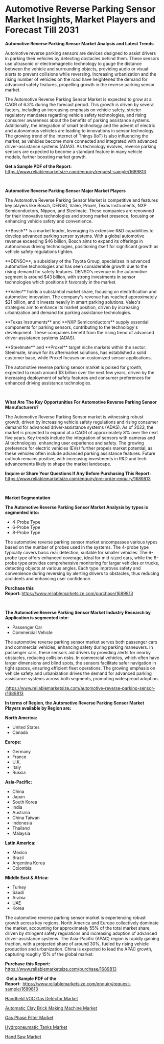 <p><h1>Automotive Reverse Parking Sensor Market Insights, Market Players and Forecast Till 2031</h1></p><p><strong>Automotive Reverse Parking Sensor Market Analysis and Latest Trends</strong></p>
<p><p>Automotive reverse parking sensors are devices designed to assist drivers in parking their vehicles by detecting obstacles behind them. These sensors use ultrasonic or electromagnetic technology to gauge the distance between the vehicle and surrounding objects, providing audio or visual alerts to prevent collisions while reversing. Increasing urbanization and the rising number of vehicles on the road have heightened the demand for advanced safety features, propelling growth in the reverse parking sensor market.</p><p>The Automotive Reverse Parking Sensor Market is expected to grow at a CAGR of 6.3% during the forecast period. This growth is driven by several factors, including an increasing emphasis on vehicle safety, stricter regulatory mandates regarding vehicle safety technologies, and rising consumer awareness about the benefits of parking assistance systems. Additionally, the integration of smart technology and the advent of electric and autonomous vehicles are leading to innovations in sensor technology. The growing trend of the Internet of Things (IoT) is also influencing the market, as vehicles become more connected and integrated with advanced driver-assistance systems (ADAS). As technology evolves, reverse parking sensors are expected to become a standard feature in many vehicle models, further boosting market growth.</p></p>
<p><strong>Get a Sample PDF of the Report:&nbsp;</strong> <a href="https://www.reliablemarketsize.com/enquiry/request-sample/1689813?utm_campaign=1600&utm_medium=2&utm_source=Github&utm_content=ia&utm_term=19102024&utm_id=automotive-reverse-parking-sensor">https://www.reliablemarketsize.com/enquiry/request-sample/1689813</a></p>
<p>&nbsp;</p>
<p><strong>Automotive Reverse Parking Sensor Major Market Players</strong></p>
<p><p>The Automotive Reverse Parking Sensor Market is competitive and features key players like Bosch, DENSO, Valeo, Proxel, Texas Instruments, NXP Semiconductors, Nippon, and Steelmate. These companies are renowned for their innovative technologies and strong market presence, focusing on enhancing vehicle safety and convenience.</p><p>**Bosch** is a market leader, leveraging its extensive R&D capabilities to develop advanced parking sensor systems. With a global automotive revenue exceeding $46 billion, Bosch aims to expand its offerings in autonomous driving technologies, positioning itself for significant growth as vehicle safety regulations tighten.</p><p>**DENSO**, a subsidiary of the Toyota Group, specializes in advanced automotive technologies and has seen considerable growth due to the rising demand for safety features. DENSO's revenue in the automotive segment is around $43 billion, with strong investments in sensor technologies which positions it favorably in the market.</p><p>**Valeo** holds a substantial market share, focusing on electrification and automotive innovation. The company's revenue has reached approximately $21 billion, and it invests heavily in smart parking solutions. Valeo's strategies aim to enhance its market position, driven by increasing urbanization and demand for parking assistance technologies.</p><p>**Texas Instruments** and **NXP Semiconductors** supply essential components for parking sensors, contributing to the technology's development. These companies benefit from the rising trend of advanced driver-assistance systems (ADAS).</p><p>**Steelmate** and **Proxel** target niche markets within the sector. Steelmate, known for its aftermarket solutions, has established a solid customer base, while Proxel focuses on customized sensor applications.</p><p>The automotive reverse parking sensor market is poised for growth, expected to reach around $3 billion over the next few years, driven by the increasing deployment of safety features and consumer preferences for enhanced driving assistance technologies.</p></p>
<p>&nbsp;</p>
<p><strong>What Are The Key Opportunities For Automotive Reverse Parking Sensor Manufacturers?</strong></p>
<p><p>The Automotive Reverse Parking Sensor market is witnessing robust growth, driven by increasing vehicle safety regulations and rising consumer demand for advanced driver-assistance systems (ADAS). As of 2023, the market is projected to expand at a CAGR of approximately 8% over the next five years. Key trends include the integration of sensors with cameras and AI technologies, enhancing user experience and safety. The growing preference for electric vehicles (EVs) further propels market potential, as these vehicles often include advanced parking assistance features. Future outlook remains positive, with increasing investments in R&D and tech advancements likely to shape the market landscape.</p></p>
<p><strong>Inquire or Share Your Questions If Any Before Purchasing This Report:</strong> <a href="https://www.reliablemarketsize.com/enquiry/pre-order-enquiry/1689813?utm_campaign=1600&utm_medium=2&utm_source=Github&utm_content=ia&utm_term=19102024&utm_id=automotive-reverse-parking-sensor">https://www.reliablemarketsize.com/enquiry/pre-order-enquiry/1689813</a></p>
<p>&nbsp;</p>
<p><strong>Market Segmentation</strong></p>
<p><strong>The Automotive Reverse Parking Sensor Market Analysis by types is segmented into:</strong></p>
<p><ul><li>4-Probe Type</li><li>6-Probe Type</li><li>8-Probe Type</li></ul></p>
<p><p>The automotive reverse parking sensor market encompasses various types based on the number of probes used in the systems. The 4-probe type typically covers basic rear detection, suitable for smaller vehicles. The 6-probe type offers enhanced coverage, ideal for mid-sized cars, while the 8-probe type provides comprehensive monitoring for larger vehicles or trucks, detecting objects at various angles. Each type improves safety and convenience during reversing by alerting drivers to obstacles, thus reducing accidents and enhancing user confidence.</p></p>
<p><strong>Purchase this Report:&nbsp;</strong><a href="https://www.reliablemarketsize.com/purchase/1689813?utm_campaign=1600&utm_medium=2&utm_source=Github&utm_content=ia&utm_term=19102024&utm_id=automotive-reverse-parking-sensor">https://www.reliablemarketsize.com/purchase/1689813</a></p>
<p>&nbsp;</p>
<p><strong>The Automotive Reverse Parking Sensor Market Industry Research by Application is segmented into:</strong></p>
<p><ul><li>Passenger Car</li><li>Commercial Vehicle</li></ul></p>
<p><p>The automotive reverse parking sensor market serves both passenger cars and commercial vehicles, enhancing safety during parking maneuvers. In passenger cars, these sensors aid drivers by providing alerts for nearby obstacles, reducing collision risks. In commercial vehicles, which often have larger dimensions and blind spots, the sensors facilitate safer navigation in tight spaces, ensuring efficient fleet operations. The growing emphasis on vehicle safety and urbanization drives the demand for advanced parking assistance systems across both segments, promoting widespread adoption.</p></p>
<p><a href="https://www.reliablemarketsize.com/automotive-reverse-parking-sensor-r1689813?utm_campaign=1600&utm_medium=2&utm_source=Github&utm_content=ia&utm_term=19102024&utm_id=automotive-reverse-parking-sensor">&nbsp;https://www.reliablemarketsize.com/automotive-reverse-parking-sensor-r1689813</a></p>
<p><strong>In terms of Region, the Automotive Reverse Parking Sensor Market Players available by Region are:</strong></p>
<p>
    <p> <strong> North America: </strong>
        <ul>
            <li>United States</li>
            <li>Canada</li>
        </ul>
        </p> 
    <p> <strong> Europe: </strong>
        <ul>
            <li>Germany</li>
            <li>France</li>
            <li>U.K.</li>
            <li>Italy</li>
            <li>Russia</li>
        </ul>
        </p> 
    <p> <strong> Asia-Pacific: </strong>
        <ul>
            <li>China</li>
            <li>Japan</li>
            <li>South Korea</li>
            <li>India</li>
            <li>Australia</li>
            <li>China Taiwan</li>
            <li>Indonesia</li>
            <li>Thailand</li>
            <li>Malaysia</li>
        </ul>
        </p> 
    <p> <strong> Latin America: </strong>
        <ul>
            <li>Mexico</li>
            <li>Brazil</li>
            <li>Argentina Korea</li>
            <li>Colombia</li>
        </ul>
        </p> 
    <p> <strong> Middle East & Africa: </strong>
        <ul>
            <li>Turkey</li>
            <li>Saudi</li>
            <li>Arabia</li>
            <li>UAE</li>
            <li>Korea</li>
        </ul>
    </p>
    </p>
<p><p>The automotive reverse parking sensor market is experiencing robust growth across key regions. North America and Europe collectively dominate the market, accounting for approximately 55% of the total market share, driven by stringent safety regulations and increasing adoption of advanced driver-assistance systems. The Asia-Pacific (APAC) region is rapidly gaining traction, with a projected share of around 30%, fueled by rising vehicle production and urbanization. China is expected to lead the APAC growth, capturing roughly 15% of the global market.</p></p>
<p><strong>Purchase this Report: </strong><a href="https://www.reliablemarketsize.com/purchase/1689813?utm_campaign=1600&utm_medium=2&utm_source=Github&utm_content=ia&utm_term=19102024&utm_id=automotive-reverse-parking-sensor">https://www.reliablemarketsize.com/purchase/1689813</a></p>
<p>&nbsp;<strong>Get a Sample PDF of the Report:&nbsp;&nbsp;</strong><a href="https://www.reliablemarketsize.com/enquiry/request-sample/1689813?utm_campaign=1600&utm_medium=2&utm_source=Github&utm_content=ia&utm_term=19102024&utm_id=automotive-reverse-parking-sensor">https://www.reliablemarketsize.com/enquiry/request-sample/1689813</a></p>
<p><strong></strong></p>
<p><p><a href="https://www.linkedin.com/pulse/pulse-handheld-voc-gas-detector-rhythms-change-market-vzhxe?utm_campaign=1600&utm_medium=2&utm_source=Github&utm_content=ia&utm_term=19102024&utm_id=automotive-reverse-parking-sensor">Handheld VOC Gas Detector Market</a></p><p><a href="https://www.linkedin.com/pulse/automatic-clay-brick-making-machine-market-evolution-key-trends-2js3f?utm_campaign=1600&utm_medium=2&utm_source=Github&utm_content=ia&utm_term=19102024&utm_id=automotive-reverse-parking-sensor">Automatic Clay Brick Making Machine Market</a></p><p><a href="https://www.linkedin.com/pulse/gas-phase-filter-market-innovations-trends-comprehensive-study-z6xnf?utm_campaign=1600&utm_medium=2&utm_source=Github&utm_content=ia&utm_term=19102024&utm_id=automotive-reverse-parking-sensor">Gas Phase Filter Market</a></p><p><a href="https://issuu.com/reportprime-2/docs/hydropneumatic-tanks-market-size-20_73cccf550ab44f?utm_campaign=1600&utm_medium=2&utm_source=Github&utm_content=ia&utm_term=19102024&utm_id=automotive-reverse-parking-sensor">Hydropneumatic Tanks Market</a></p><p><a href="https://issuu.com/reportprime-2/docs/hand-saw-market-size-2030.pptx_9fecd964366a3c?utm_campaign=1600&utm_medium=2&utm_source=Github&utm_content=ia&utm_term=19102024&utm_id=automotive-reverse-parking-sensor">Hand Saw Market</a></p></p>